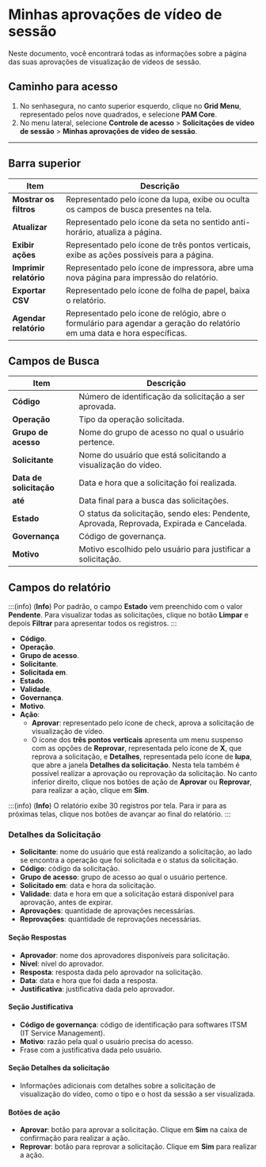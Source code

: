 # Minhas aprovações de vídeo de sessão

Neste documento, você encontrará todas as informações sobre a página das suas aprovações de visualização de vídeos de sessão.

## Caminho para acesso

1. No senhasegura, no canto superior esquerdo, clique no **Grid Menu**, representado pelos nove quadrados, e selecione **PAM Core**.
2. No menu lateral, selecione **Controle de acesso** > **Solicitações de vídeo de sessão** > **Minhas aprovações de vídeo de sessão**.

---
## Barra superior
**Item**|**Descrição**
|---|---|
**Mostrar os filtros**|Representado pelo ícone da lupa, exibe ou oculta os campos de busca presentes na tela.
**Atualizar**|Representado pelo ícone da seta no sentido anti-horário, atualiza a página.
**Exibir ações**|Representado pelo ícone de três pontos verticais, exibe as ações possíveis para a página.
**Imprimir relatório**|Representado pelo ícone de impressora, abre uma nova página para impressão do relatório.
**Exportar CSV**|Representado pelo ícone de folha de papel, baixa o relatório.
| **Agendar relatório** | Representado pelo ícone de relógio, abre o formulário para agendar a geração do relatório em uma data e hora específicas. |

## Campos de Busca

| **Item**| **Descrição**|
| ----------------- | --------------------- |
| **Código**| Número de identificação da solicitação a ser aprovada.|
| **Operação**          | Tipo da operação solicitada.|
| **Grupo de acesso**   | Nome do grupo de acesso no qual o usuário pertence.|
| **Solicitante**| Nome do usuário que está solicitando a visualização do vídeo.    |
| **Data de solicitação** | Data e hora que a solicitação foi realizada.|
| **até**               | Data final para a busca das solicitações.|
| **Estado**            | O status da solicitação, sendo eles: Pendente, Aprovada, Reprovada, Expirada e Cancelada. |
| **Governança**        | Código de governança.|
| **Motivo**| Motivo escolhido pelo usuário para justificar a solicitação.     |

## Campos do relatório
:::(info) (**Info**)
Por padrão, o campo **Estado** vem preenchido com o valor **Pendente**. Para visualizar todas as solicitações, clique no botão **Limpar** e depois **Filtrar** para apresentar todos os registros.
::: 

* **Código**.
* **Operação**.
* **Grupo de acesso**.
* **Solicitante**.
* **Solicitada em**.
* **Estado**.
* **Validade**.
* **Governança**.
* **Motivo**.
* **Ação**:
    * **Aprovar**: representado pelo ícone de check, aprova a solicitação de visualização de vídeo.
    * O ícone dos **três pontos verticais** apresenta um menu suspenso com as opções de **Reprovar**, representada pelo ícone de **X**, que reprova a solicitação, e **Detalhes**, representada pelo ícone de **lupa**, que abre a janela **Detalhes da solicitação**. Nesta tela também é possível realizar a aprovação ou reprovação da solicitação. No canto inferior direito, clique nos botões de ação de **Aprovar** ou **Reprovar**, para realizar a ação, clique em **Sim**.

:::(info) (**Info**)
O relatório exibe 30 registros por tela. Para ir para as próximas telas, clique nos botões de avançar ao final do relatório.
:::

### Detalhes da Solicitação

* **Solicitante**: nome do usuário que está realizando a solicitação, ao lado se encontra a operação que foi solicitada e o status da solicitação.
* **Código**: código da solicitação.
* **Grupo de acesso**: grupo de acesso ao qual o usuário pertence.
* **Solicitado em**: data e hora da solicitação.
* **Validade**: data e hora em que a solicitação estará disponível para aprovação, antes de expirar.
* **Aprovações**: quantidade de aprovações necessárias.
* **Reprovações**: quantidade de reprovações necessárias.

#### Seção Respostas

* **Aprovador**: nome dos aprovadores disponíveis para solicitação.
* **Nível**: nível do aprovador.
* **Resposta**: resposta dada pelo aprovador na solicitação.
* **Data**: data e hora que foi dada a resposta.
* **Justificativa**: justificativa dada pelo aprovador.

#### Seção Justificativa

* **Código de governança**: código de identificação para softwares ITSM (IT Service Management).
* **Motivo**: razão pela qual o usuário precisa do acesso.
* Frase com a justificativa dada pelo usuário.

#### Seção Detalhes da solicitação

* Informações adicionais com detalhes sobre a solicitação de visualização do vídeo, como o tipo e o host da sessão a ser visualizada.

#### Botões de ação

* **Aprovar**: botão para aprovar a solicitação. Clique em **Sim** na caixa de confirmação para realizar a ação.
* **Reprovar**: botão para reprovar a solicitação. Clique em **Sim** para realizar a ação.
